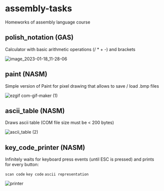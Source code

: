 # assembly-tasks
Homeworks of assembly language course

## polish_notation (GAS)
Calculator with basic arithmetic operations (/ * + -) and brackets 

![image_2023-01-18_11-28-06](https://user-images.githubusercontent.com/59769714/213100286-0cef79b5-8cfd-4209-814d-530a03ae4ed1.png)

## paint (NASM)
Simple version of Paint for pixel drawing that allows to save / load .bmp files

![ezgif com-gif-maker (1)](https://user-images.githubusercontent.com/59769714/213097015-4bbd9984-06b4-4273-9d95-3bb890294b7e.gif)

## ascii_table (NASM)
Draws ascii table (COM file size must be < 200 bytes)

![ascii_table (2)](https://user-images.githubusercontent.com/59769714/213095249-6ec78499-5b5d-48be-8f2a-9c801e93660a.png)

## key_code_printer (NASM)
Infinitely waits for keyboard press events (until ESC is pressed) and prints for every button: 

`scan code`     `key code`      `ascii representation`

![printer](https://user-images.githubusercontent.com/59769714/213094080-f583035e-68ab-410d-b102-757decc90a1f.gif)
